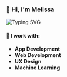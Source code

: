 <div align="left">

### 👋 Hi, I'm Melissa
![Typing SVG](https://readme-typing-svg.herokuapp.com?font=Arial+Black&size=40&duration=2000&pause=1000&color=E7678A&width=500&lines=Hi,+I'm+Melissa)

#### 🚀 I work with:
- **App Development**
- **Web Development**
- **UX Design**
- **Machine Learning**

</div>
